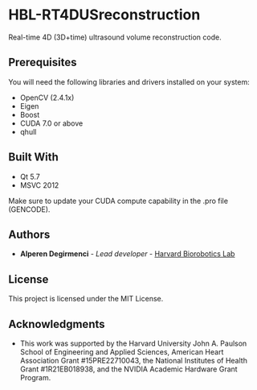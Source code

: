 # HBL-RT4DUSreconstruction
Real-time 4D (3D+time) ultrasound volume reconstruction code.

## Prerequisites

You will need the following libraries and drivers installed on your system:
* OpenCV (2.4.1x)
* Eigen
* Boost
* CUDA 7.0 or above
* qhull

## Built With

* Qt 5.7
* MSVC 2012

Make sure to update your CUDA compute capability in the .pro file (GENCODE).

## Authors

* **Alperen Degirmenci** - *Lead developer* - [Harvard Biorobotics Lab](https://scholar.harvard.edu/adegirmenci/)

## License

This project is licensed under the MIT License.

## Acknowledgments

* This work was supported by the Harvard University John A. Paulson School of Engineering and Applied Sciences, American Heart Association Grant #15PRE22710043, the National Institutes of Health Grant #1R21EB018938, and the NVIDIA Academic Hardware Grant Program.

